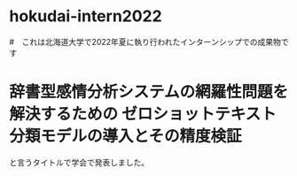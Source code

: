 # hokudai-intern2022
#　これは北海道大学で2022年夏に執り行われたインターンシップでの成果物です
# 辞書型感情分析システムの網羅性問題を解決するための ゼロショットテキスト分類モデルの導入とその精度検証
と言うタイトルで学会で発表しました。
